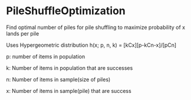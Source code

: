 # PileShuffleOptimization

Find optimal number of piles for pile shuffling to maximize probability of x lands per pile

Uses Hypergeometric distribution h(x; p, n, k) = [kCx][p-kCn-x]/[pCn]

p: number of items in population

k: Number of items in population that are successes

n: Number of items in sample(size of piles)

x: Number of items in sample(pile) that are success
